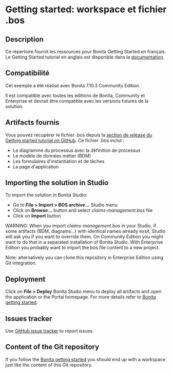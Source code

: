 # Getting started: workspace et fichier .bos

## Description
Ce répertoire fournit les ressources pour Bonita Getting Started en français.
Le Getting Started tutorial en anglais est disponible dans la [documentation](https://documentation.bonitasoft.com/bonita//_getting-started-tutorial).

## Compatibilité
Cet exemple a été réalisé avec Bonita 7.10.3 Community Edition.

Il est compatible avec toutes les éditions de Bonita, Community et Enterprise et devrait être compatible avec les versions futures de la solution.

## Artifacts fournis
Vous pouvez récupérer le fichier .bos depuis la [section de release du Getting started tutorial  on GitHub](https://github.com/Bonitasoft-Community/getting-started-tutorial/releases/latest). Ce fichier .bos inclut :
* Le diagramme du processus avec la définition de processus
* Le modèle de données métier (BDM)
* Les formulaires d'instantiation et de tâches
* La page d'application

## Importing the solution in Studio
To import the solution in Bonita Studio:
* Go to **File > Import > BOS archive...** Studio menu
* Click on **Browse...** button and select _claims-management.bos_ file
* Click on **Import** button

WARNING: When you import _claims-management.bos_ in your Studio, if some artifacts (BDM, diagrams...) with identical names already exsit, Studio will ask you if you want to override them. On Community Edition you might want to do that in a separated installation of Bonita Studio. With Enterprise Edition you probably want to import the bos file content to a new project.

Note: alternatively you can clone this repository in Enterprise Edition using Git integration.

## Deployment
Click on **File > Deploy** Bonita Studio menu to deploy all artifacts and open the application or the Portal homepage. For more details refer to [Bonita getting started](https://documentation.bonitasoft.com/bonita//_getting-started-tutorial).

## Issues tracker
Use [GitHub issue tracker](https://github.com/Bonitasoft-Community/getting-started-turorial/issues) to report issues.

## Content of the Git repository
If you follow the [Bonita getting started](https://documentation.bonitasoft.com/bonita//_getting-started-tutorial) you should end up with a workspace just like the content of this Git repository.

